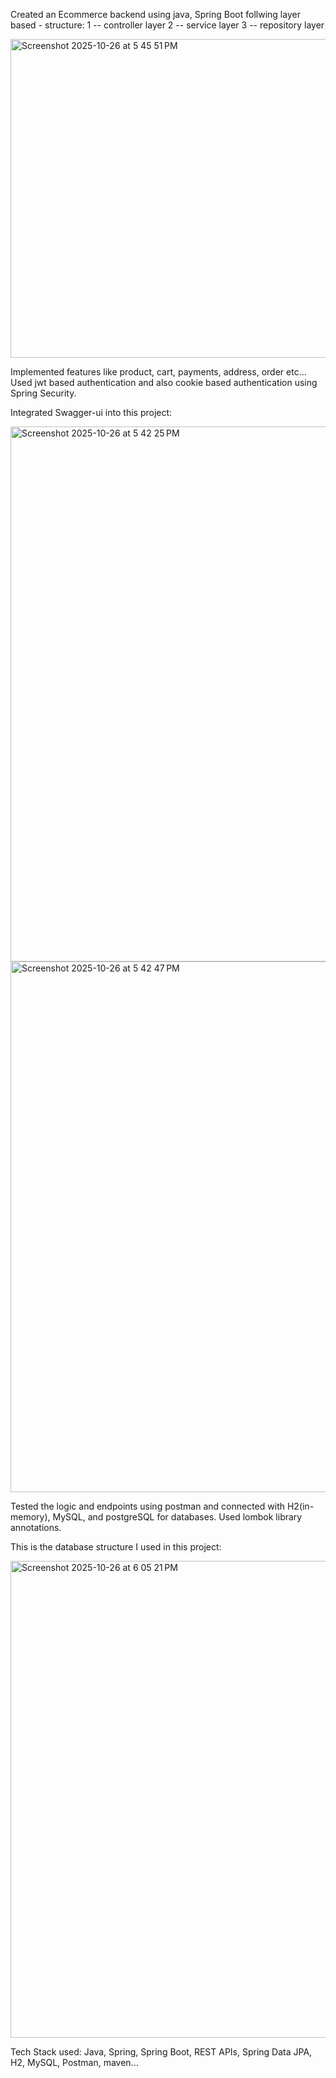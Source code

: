 Created an Ecommerce backend using java, Spring Boot follwing layer based - structure: 
1 -- controller layer
2 -- service layer
3 -- repository layer

<img width="969" height="510" alt="Screenshot 2025-10-26 at 5 45 51 PM" src="https://github.com/user-attachments/assets/62de796a-769f-4e2d-ae42-c5c03d9db109" />

Implemented features like product, cart, payments, address, order etc...
Used jwt based authentication and also cookie based authentication using Spring Security. 

Integrated Swagger-ui into this project:

<img width="1503" height="856" alt="Screenshot 2025-10-26 at 5 42 25 PM" src="https://github.com/user-attachments/assets/06377582-2094-4809-94f7-d2eaae534dc0" />
<img width="1500" height="849" alt="Screenshot 2025-10-26 at 5 42 47 PM" src="https://github.com/user-attachments/assets/a4e774dd-2a8f-4dc0-a634-c4a8e440d09c" />

Tested the logic and endpoints using postman and connected with H2(in-memory), MySQL, and postgreSQL for databases.
Used lombok library annotations.

This is the database structure I used in this project:

<img width="713" height="763" alt="Screenshot 2025-10-26 at 6 05 21 PM" src="https://github.com/user-attachments/assets/7a089f09-c289-448c-8a35-1eee5fa66b88" />

Tech Stack used: Java, Spring, Spring Boot, REST APIs, Spring Data JPA, H2, MySQL, Postman, maven...
